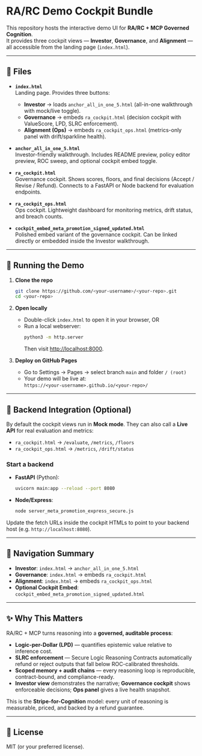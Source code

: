 # RA/RC Demo Cockpit Bundle

This repository hosts the interactive demo UI for **RA/RC + MCP Governed Cognition**.  
It provides three cockpit views — **Investor**, **Governance**, and **Alignment** — all accessible from the landing page (`index.html`).

---

## 📂 Files

- **`index.html`**  
  Landing page. Provides three buttons:
  - **Investor** → loads `anchor_all_in_one_5.html` (all-in-one walkthrough with mock/live toggle).  
  - **Governance** → embeds `ra_cockpit.html` (decision cockpit with ValueScore, LPD, SLRC enforcement).  
  - **Alignment (Ops)** → embeds `ra_cockpit_ops.html` (metrics-only panel with drift/sparkline health).  

- **`anchor_all_in_one_5.html`**  
  Investor-friendly walkthrough. Includes README preview, policy editor preview, ROC sweep, and optional cockpit embed toggle.

- **`ra_cockpit.html`**  
  Governance cockpit. Shows scores, floors, and final decisions (Accept / Revise / Refund). Connects to a FastAPI or Node backend for evaluation endpoints.

- **`ra_cockpit_ops.html`**  
  Ops cockpit. Lightweight dashboard for monitoring metrics, drift status, and breach counts.

- **`cockpit_embed_meta_promotion_signed_updated.html`**  
  Polished embed variant of the governance cockpit. Can be linked directly or embedded inside the Investor walkthrough.

---

## 🚀 Running the Demo

1. **Clone the repo**
   ```bash
   git clone https://github.com/<your-username>/<your-repo>.git
   cd <your-repo>
   ```

2. **Open locally**
   - Double-click `index.html` to open it in your browser, OR  
   - Run a local webserver:
     ```bash
     python3 -m http.server
     ```
     Then visit [http://localhost:8000](http://localhost:8000).

3. **Deploy on GitHub Pages**
   - Go to Settings → Pages → select branch `main` and folder `/ (root)`  
   - Your demo will be live at:  
     `https://<your-username>.github.io/<your-repo>/`

---

## 🔌 Backend Integration (Optional)

By default the cockpit views run in **Mock mode**. They can also call a **Live API** for real evaluation and metrics:

- `ra_cockpit.html` → `/evaluate`, `/metrics`, `/floors`  
- `ra_cockpit_ops.html` → `/metrics`, `/drift/status`

### Start a backend
- **FastAPI** (Python):
  ```bash
  uvicorn main:app --reload --port 8080
  ```
- **Node/Express**:
  ```bash
  node server_meta_promotion_express_secure.js
  ```

Update the fetch URLs inside the cockpit HTMLs to point to your backend host (e.g. `http://localhost:8080`).

---

## 🧭 Navigation Summary

- **Investor**: `index.html` → `anchor_all_in_one_5.html`  
- **Governance**: `index.html` → embeds `ra_cockpit.html`  
- **Alignment**: `index.html` → embeds `ra_cockpit_ops.html`  
- **Optional Cockpit Embed**: `cockpit_embed_meta_promotion_signed_updated.html`  

---

## ✨ Why This Matters

RA/RC + MCP turns reasoning into a **governed, auditable process**:

- **Logic-per-Dollar (LPD)** — quantifies epistemic value relative to inference cost.  
- **SLRC enforcement** — Secure Logic Reasoning Contracts automatically refund or reject outputs that fall below ROC-calibrated thresholds.  
- **Scoped memory + audit chains** — every reasoning loop is reproducible, contract-bound, and compliance-ready.  
- **Investor view** demonstrates the narrative; **Governance cockpit** shows enforceable decisions; **Ops panel** gives a live health snapshot.

This is the **Stripe-for-Cognition** model: every unit of reasoning is measurable, priced, and backed by a refund guarantee.

---

## 📜 License

MIT (or your preferred license).

